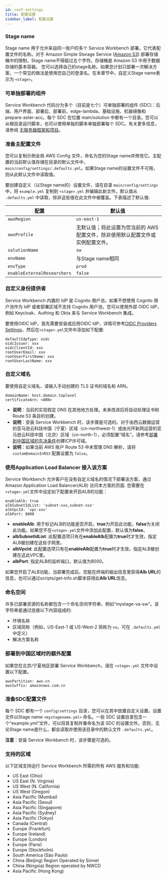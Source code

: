 ```yaml
---
id: conf-settings
title: 配置设置
sidebar_label: 配置设置
---
```

### Stage name

Stage name 用于允许来自同一账户的多个 Service Workbench 部署。它代表配置文件的名称。对于 Amazon Simple Storage Service ([Amazon S3](https://aws.amazon.com/s3/)) 部署存储桶中的限制，Stage name不得超过五个字符。存储桶是 Amazon S3 中用于数据存储的基本容器。
您可以选择自己的stage名称。如果您计划只部署一次解决方案，一个常见的做法是使用您自己的登录名。在本章节中，自定义Stage name表示为 `<stage>`。

### 可单独部署的组件

Service Workbench 代码分为多个（目前是七个）可单独部署的组件 (SDC)：后端、用户界面、部署后、部署前、edge-lambda、基础设施、机器镜像和 prepare-aster-acc。每个 SDC 在位置 main/solution 中都有一个目录。您可以从根目录运行脚本，也可以使用单独的脚本单独部署每个 SDC。有关更多信息，请参阅 [无服务器框架和项目](../../components.md)。

### 准备主配置文件

您可以复制示例全局 AWS Config 文件，命名为您的Stage name并修改它。主配置的当前默认值存储在目录的默认文件中，`main/config/settings/.defaults.yml`。如果Stage name的设置文件不可用，则从此默认文件中读取值。

要创建自定义（以Stage name的）设置文件，请在目录 `main/config/settings` 中，将 `example.yml` 复制到 `<stage>.yml` 并编辑此新文件。默认值从 `.defaults.yml` 中读取，除非这些值在此文件中被覆盖。下表描述了默认值:

|配置 |默认值 |
| ------------ | ------------ |
| `awsRegion` | `us-east-1` |
| `awsProfile` |无默认值；将此设置为您当前的 AWS 配置文件，除非使用默认配置文件或实例配置文件。 |
| `solutionName` | `sw` |
| `envName` |与Stage name相同 |
| `envType` | `prod` |
| `enableExternalResearchers` | `false` |

### 自定义身份提供者
Service Workbench 内置的 IdP 是 Cognito 用户池，如果不想使用 Cognito 用户池作为 IdP 或者部署区域不支持 Cognito 用户池，您可以使用外部 OIDC IdP，例如 Keycloak、Authing 和 Okta 来与 Service Workbench 集成。

要使用OIDC IdP，首先需要安装或应用OIDC IdP，详情可参考[OIDC Providers Settings](./oidc-providers)，然后在`<stage>.yml`文件中添加如下配置:
```
defaultIdpType: oidc
oidcIssuer: xxx
oidcClientId: xxx
rootUserEmail: xxx
rootUserFirstName: xxx
rootUserLastName: xxx
```

### 自定义域名

要使用自定义域名，请输入手动创建的 TLS 证书的域名和 ARN。

```
domainName: host.domain.toplevel
certificateArn: <ARN>
```
* **说明**：当前的实现假定 DNS 在其他地方处理。未来改进后将自动处理证书和 Route 53 条目的创建。
* **说明**：安装 Service Workbench 时，该步骤是可选的。对于由西云数据运营的亚马逊云科技中国（宁夏）区域（cn-northwest-1）或由光环新网运营的亚马逊云科技中国（北京）区域（cn-north-1），必须配置“域名”。请参考[部署到中国区域的先决条件](./china-prerequisites)创建ICP许可域。
* **说明**：如果当前 AWS 账户 Route 53 中未管理 DNS 解析，请将 `customDomainInR53` 配置设置为 `false`。

### 使用Application Load Balancer 接入该方案

Service Workbench 允许客户在没有自定义域名的情况下部署该方案，通过Amazon Application Load Balancer(ALB) 访问本方案的页面.
您需要在`<stage>.yml`文件中设定如下配置来开启ALB的功能：

```
enableAlb: true
albSubnetIdList: 'subnet-xxx,subnet-xxx'
albVpcId: 'vpc-xxx'
albPort: 8000
```
* **enableAlb**: 用于标记ALB的功能是否开启，**true**为开启此功能，**false**为关闭此功能。如果您不在`<stage>.yml`文件中添加此配置，默认值为**false**。
* **albSubnetIdList**: 此配置选项只有在**enableAlb**配置为**true**时才生效，指定ALB被创建在这些子网里。
* **albVpcId**: 此配置选项只有在**enableAlb**配置为**true**时才生效，指定ALB被创建在这此VPC里。
* **albPort**: 指定ALB的监听端口，默认值为8000。

如果您开启了ALB功能，当部署完成后，您能在终端的输出信息里获得**Alb URL**的信息，也可以通过scripts/get-info.sh脚本获得此**Alb URL**信息。

### 命名空间

许多已部署资源的名称都包含一个命名空间字符串，例如“mystage-va-sw”。该字符串是通过连接以下内容组成的:

+ 环境名称
+ 区域简称（例如，US-East-1 或 US-West-2 简称为 `va`，可在 `.defaults.yml` 中定义）
+ 解决方案名称

### 部署到中国区域时的额外配置
如果您在北京/宁夏地区部署 Service Workbench，请在 `<stage>.yml` 文件中设置以下配置。

```
awsPartition: aws-cn
awsSuffix: amazonaws.com.cn
```

### 准备SDC配置文件

每个 SDC 都有一个 `config/settings` 目录，您可以在其中放置自定义设置。设置文件以Stage name `<mystagename.yml>` 命名。一些 SDC 设置目录包含一个“example.yml”文件，可以将其复制并重命名为该 SDC 的设置文件。否则，无论Stage name是什么，都会读取并使用该目录中的默认文件 `.defaults.yml`。

**注意**：安装 Service Workbench 时，该步骤是可选的。


### 支持的区域

以下区域支持运行 Service Workbench 所需的所有 AWS 服务和功能:
+ US East (Ohio)
+ US East (N. Virginia)
+ US West (N. California)
+ US West (Oregon)
+ Asia Pacific (Mumbai)
+ Asia Pacific (Seoul)
+ Asia Pacific (Singapore)
+ Asia Pacific (Sydney)
+ Asia Pacific (Tokyo)
+ Canada (Central)
+ Europe (Frankfurt)
+ Europe (Ireland)
+ Europe (London)
+ Europe (Paris)
+ Europe (Stockholm)
+ South America (São Paulo)
+ China (Beijing) Region Operated by Sinnet
+ China (Ningxia) Region operated by NWCD
+ Asia Pacific (Hong Kong)

